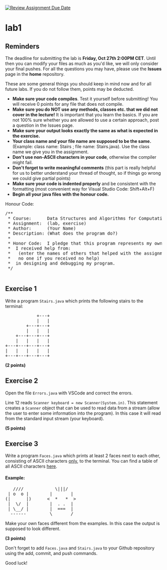 [![Review Assignment Due Date](https://classroom.github.com/assets/deadline-readme-button-24ddc0f5d75046c5622901739e7c5dd533143b0c8e959d652212380cedb1ea36.svg)](https://classroom.github.com/a/0aTXjhi3)
# lab1         

## Reminders

The deadline for submitting the lab is **Friday, Oct 27th 2:00PM CET**. Until then you can modify your files as much as you'd like, we will only consider your final pushes. For all the questions you may have, please use the **Issues** page in the **home** repository.





These are some general things you should keep in mind now and for all future labs. If you do not follow them, points may be deducted.

- **Make sure your code compiles**. Test it yourself before submitting! You will receive 0 points for any file that does not compile.
- **Make sure you do NOT use any methods, classes etc. that we did not cover in the lecture!** It is important that you learn the basics. If you are not 100% sure whether you are allowed to use a certain approach, post a question in the Issues page.
- **Make sure your output looks exactly the same as what is expected in the exercise.**
- **Your class name and your file name are supposed to be the same.** (Example: class name: Stairs ; file name: Stairs.java). Use the class name we give you in the assignment.
- **Don't use non-ASCII characters in your code**, otherwise the compiler might fail.
- **Don't forget to write meaningful comments** (this part is really helpful for us to better understand your thread of thought, so if things go wrong we could give partial points)
- **Make sure your code is indented properly** and be consistent with the formatting (most convenient way for Visual Studio Code: Shift+Alt+F)
- **Begin all your java files with the honour code.**
  
Honour Code:
<pre>
/**
 * Course:      Data Structures and Algorithms for Computational Linguistics I WS23/24
 * Assignment:  (lab, exercise)
 * Author:      (Your Name)
 * Description: (What does the program do?)
 *
 * Honor Code:  I pledge that this program represents my own work.
 *  I received help from:
 *   (enter the names of others that helped with the assignment, or
 *   no one if you received no help)
 *  in designing and debugging my program.
 */
 </pre>

## Exercise 1
Write a program <code>Stairs.java</code> which prints the following stairs to the terminal: 

<pre>
            +---+
            |   |
        +---+---+
        |   |   |
    +---+---+---+
    |   |   |   |
+---+---+---+---+
|   |   |   |   |
+---+---+---+---+
</pre>


**(2 points)**

## Exercise 2

Open the file <code>Errors.java</code> with VSCode and correct the errors.

Line 12 reads <code>Scanner keyboard = new Scanner(System.in)</code>. 
This statement creates a <code>Scanner</code> object that can be used
to read data from a stream (allow the user to enter some information into the program). In this case it will read from the standard
input stream (your keyboard).	


**(5 points)**

## Exercise 3

Write a program <code>Faces.java</code> which prints at least 2 faces next to each other, consisting of
ASCII characters <u>only</u>, to the terminal. You can find a table of all ASCII characters <a href=https://www.cs.cmu.edu/~pattis/15-1XX/common/handouts/ascii.html>here</a>.

#### Example:
<pre>
   ////            \|||/
 | o  o |        |       |
(|      |)      <  *   *  >
 |  \/  |        |  . .  |
 | \__/ |        |  ===  |
  ------         \_______/
</pre>

Make your own faces different from the examples. In this case the output is supposed to look different.


**(3 points)**


Don't forget to add <code>Faces.java</code> and <code>Stairs.java</code> to your Github repository using the add, commit, and push commands.

Good luck!